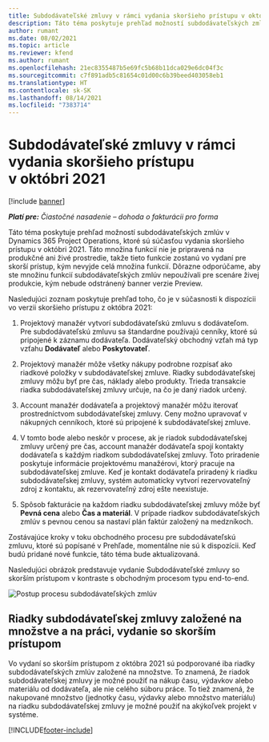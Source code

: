 ```yaml
---
title: Subdodávateľské zmluvy v rámci vydania skoršieho prístupu v októbri 2021
description: Táto téma poskytuje prehľad možností subdodávateľských zmlúv v Project Operations, ktoré sú súčasťou vydania skoršieho prístupu v októbri 2021.
author: rumant
ms.date: 08/02/2021
ms.topic: article
ms.reviewer: kfend
ms.author: rumant
ms.openlocfilehash: 21ec8355487b5e69fc5b68b11dca029e6dc04f3c
ms.sourcegitcommit: c7f891adb5c81654c01d00c6b39beed403058eb1
ms.translationtype: HT
ms.contentlocale: sk-SK
ms.lasthandoff: 08/14/2021
ms.locfileid: "7383714"
---
```

# <a name="subcontracting-in-october-2021-early-access-release"></a>Subdodávateľské zmluvy v rámci vydania skoršieho prístupu v októbri 2021

[!include [banner](../../includes/dataverse-preview.md)]

_**Platí pre:** Čiastočné nasadenie – dohoda o fakturácii pro forma_

Táto téma poskytuje prehľad možností subdodávateľských zmlúv v Dynamics 365 Project Operations, ktoré sú súčasťou vydania skoršieho prístupu v októbri 2021. Táto množina funkcií nie je pripravená na produkčné ani živé prostredie, takže tieto funkcie zostanú vo vydaní pre skorší prístup, kým nevyjde celá množina funkcií. Dôrazne odporúčame, aby ste množinu funkcií subdodávateľských zmlúv nepoužívali pre scenáre živej produkcie, kým nebude odstránený banner verzie Preview. 

Nasledujúci zoznam poskytuje prehľad toho, čo je v súčasnosti k dispozícii vo verzii skoršieho prístupu z októbra 2021:

1. Projektový manažér vytvorí subdodávateľskú zmluvu s dodávateľom. Pre subdodávateľskú zmluvu sa štandardne používajú cenníky, ktoré sú pripojené k záznamu dodávateľa. Dodávateľský obchodný vzťah má typ vzťahu **Dodávateľ** alebo **Poskytovateľ**.

2. Projektový manažér môže všetky nákupy podrobne rozpísať ako riadkové položky v subdodávateľskej zmluve. Riadky subdodávateľskej zmluvy môžu byť pre čas, náklady alebo produkty. Trieda transakcie riadka subdodávateľskej zmluvy určuje, na čo je daný riadok určený.

3. Account manažér dodávateľa a projektový manažér môžu iterovať prostredníctvom subdodávateľskej zmluvy. Ceny možno upravovať v nákupných cenníkoch, ktoré sú pripojené k subdodávateľskej zmluve.

4. V tomto bode alebo neskôr v procese, ak je riadok subdodávateľskej zmluvy určený pre čas, account manažér dodávateľa spojí kontakty dodávateľa s každým riadkom subdodávateľskej zmluvy. Toto priradenie poskytuje informácie projektovému manažérovi, ktorý pracuje na subdodávateľskej zmluve. Keď je kontakt dodávateľa priradený k riadku subdodávateľskej zmluvy, systém automaticky vytvorí rezervovateľný zdroj z kontaktu, ak rezervovateľný zdroj ešte neexistuje.

5. Spôsob fakturácie na každom riadku subdodávateľskej zmluvy môže byť **Pevná cena** alebo **Čas a materiál**. V prípade riadkov subdodávateľských zmlúv s pevnou cenou sa nastaví plán faktúr založený na medzníkoch.

Zostávajúce kroky v toku obchodného procesu pre subdodávateľskú zmluvu, ktoré sú popísané v Prehľade, momentálne nie sú k dispozícii. Keď budú pridané nové funkcie, táto téma bude aktualizovaná. 

Nasledujúci obrázok predstavuje vydanie Subdodávateľské zmluvy so skorším prístupom v kontraste s obchodným procesom typu end-to-end.

![Postup procesu subdodávateľských zmlúv](../media/SubcontractingEAFlow.png)  


## <a name="quantity-based-and-work-based-subcontract-lines-early-access-release"></a>Riadky subdodávateľskej zmluvy založené na množstve a na práci, vydanie so skorším prístupom
Vo vydaní so skorším prístupom z októbra 2021 sú podporované iba riadky subdodávateľských zmlúv založené na množstve. To znamená, že riadok subdodávateľskej zmluvy je možné použiť na nákup času, výdavkov alebo materiálu od dodávateľa, ale nie celého súboru práce. To tiež znamená, že nakupované množstvo (jednotky času, výdavky alebo množstvo materiálu) na riadku subdodávateľskej zmluvy je možné použiť na akýkoľvek projekt v systéme.



[!INCLUDE[footer-include](../../includes/footer-banner.md)]
